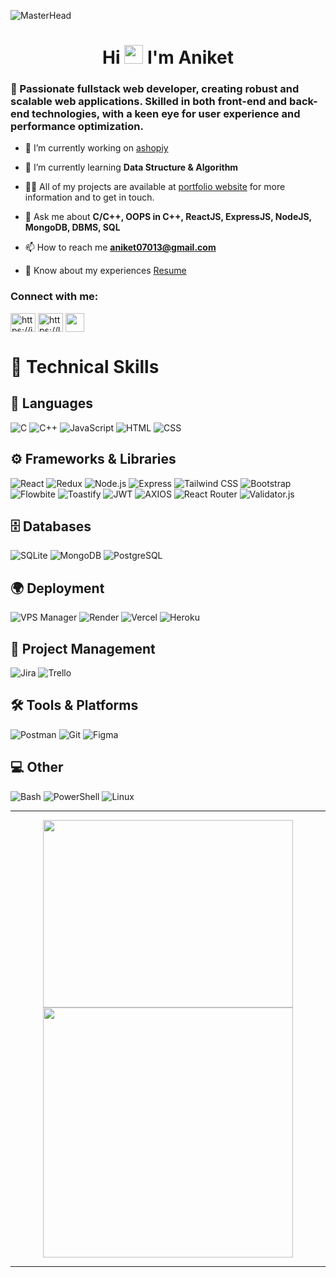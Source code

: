 ![MasterHead](https://mir-s3-cdn-cf.behance.net/project_modules/max_1200/79731568097599.5b50bca477735.jpg)

<h1 align="center">Hi <img src="https://raw.githubusercontent.com/MartinHeinz/MartinHeinz/master/wave.gif" width="30px"> I'm Aniket</h1>
<!-- <h3 align="center">A passionate Software Development Engineer from India</h3> -->

 **<h3 align="left">🚀 Passionate fullstack web developer, creating robust and scalable web applications. Skilled in both front-end and back-end technologies, with a keen eye for user experience and performance optimization.</h3>**


- 🔭 I’m currently working on [ashopiy](https://www.ashopiy.com/)

- 🌱 I’m currently learning **Data Structure & Algorithm**

- 👨‍💻 All of my projects are available at [portfolio website](https://aniket-8719.github.io/myportfolio/) for more information and to get in touch.

- 💬 Ask me about **C/C++, OOPS in C++, ReactJS, ExpressJS, NodeJS, MongoDB, DBMS, SQL**

- 📫 How to reach me **aniket07013@gmail.com**

- 📄 Know about my experiences [Resume](https://drive.google.com/file/d/1s7XMYunopR0pYSVBL7yDdL8nSYLQByiG/view?usp=sharing)

<h3 align="left">Connect with me:</h3>
<p align="left">
<a href="https://www.linkedin.com/in/aniket-savita-bb295a230/" target="blank"><img align="center" src="https://raw.githubusercontent.com/rahuldkjain/github-profile-readme-generator/master/src/images/icons/Social/linked-in-alt.svg" alt="https://in.linkedin.com/in/aniket-savita-bb295a230" height="30" width="40" /></a>
<a href="https://leetcode.com/u/Aniket07013/" target="blank"><img align="center" src="https://raw.githubusercontent.com/rahuldkjain/github-profile-readme-generator/master/src/images/icons/Social/leet-code.svg" alt="https://leetcode.com/u/aniket07013/" height="30" width="40" /></a>
<a href="mailto:aniket07013@gmail.com" target="_blank"><img align="center" src="https://static.vecteezy.com/system/resources/previews/020/964/377/non_2x/gmail-mail-icon-for-web-design-free-png.png" width = 30  align="center"/></a>
</p>

# 🚀 Technical Skills

## 📜 Languages
![C](https://img.shields.io/badge/C-A8B9CC?style=for-the-badge&logo=c&logoColor=white)
![C++](https://img.shields.io/badge/C%2B%2B-00599C?style=for-the-badge&logo=c%2B%2B&logoColor=white)
![JavaScript](https://img.shields.io/badge/JavaScript-F7DF1E?style=for-the-badge&logo=javascript&logoColor=black)
![HTML](https://img.shields.io/badge/HTML-E34F26?style=for-the-badge&logo=html5&logoColor=white)
![CSS](https://img.shields.io/badge/CSS-1572B6?style=for-the-badge&logo=css3&logoColor=white)

## ⚙️ Frameworks & Libraries
![React](https://img.shields.io/badge/React-61DAFB?style=for-the-badge&logo=react&logoColor=black)
![Redux](https://img.shields.io/badge/Redux-764ABC?style=for-the-badge&logo=redux&logoColor=white)
![Node.js](https://img.shields.io/badge/Node.js-43853D?style=for-the-badge&logo=node.js&logoColor=white)
![Express](https://img.shields.io/badge/Express-000000?style=for-the-badge&logo=express&logoColor=white)
![Tailwind CSS](https://img.shields.io/badge/Tailwind%20CSS-38B2AC?style=for-the-badge&logo=tailwind-css&logoColor=white)
![Bootstrap](https://img.shields.io/badge/Bootstrap-7952B3?style=for-the-badge&logo=bootstrap&logoColor=white)
![Flowbite](https://img.shields.io/badge/Flowbite-38B2AC?style=for-the-badge)
![Toastify](https://img.shields.io/badge/Toastify-FF5733?style=for-the-badge) 
![JWT](https://img.shields.io/badge/JWT-000000?style=for-the-badge&logo=jsonwebtokens&logoColor=white) 
![AXIOS](https://img.shields.io/badge/Axios-5A29E4?style=for-the-badge) 
![React Router](https://img.shields.io/badge/React_Router-CA4245?style=for-the-badge&logo=reactrouter&logoColor=white) 
![Validator.js](https://img.shields.io/badge/Validator.js-00CC99?style=for-the-badge) 

## 🗄️ Databases
![SQLite](https://img.shields.io/badge/SQLite-003B57?style=for-the-badge&logo=sqlite&logoColor=white)
![MongoDB](https://img.shields.io/badge/MongoDB-47A248?style=for-the-badge&logo=mongodb&logoColor=white)
![PostgreSQL](https://img.shields.io/badge/PostgreSQL-4169E1?style=for-the-badge&logo=postgresql&logoColor=white)

## 🌍 Deployment  
![VPS Manager](https://img.shields.io/badge/VPS_Manager-FF5733?style=for-the-badge) 
![Render](https://img.shields.io/badge/Render-0468D7?style=for-the-badge) 
![Vercel](https://img.shields.io/badge/Vercel-000000?style=for-the-badge&logo=vercel&logoColor=white) 
![Heroku](https://img.shields.io/badge/Heroku-430098?style=for-the-badge&logo=heroku&logoColor=white)  

## 📌 Project Management  
![Jira](https://img.shields.io/badge/Jira-0052CC?style=for-the-badge&logo=jira&logoColor=white) 
![Trello](https://img.shields.io/badge/Trello-0079BF?style=for-the-badge&logo=trello&logoColor=white)  

## 🛠️ Tools & Platforms
![Postman](https://img.shields.io/badge/Postman-FF6C37?style=for-the-badge&logo=postman&logoColor=white)
![Git](https://img.shields.io/badge/Git-F05032?style=for-the-badge&logo=git&logoColor=white)
![Figma](https://img.shields.io/badge/Figma-F24E1E?style=for-the-badge&logo=figma&logoColor=white)

## 💻 Other
![Bash](https://img.shields.io/badge/Bash-4EAA25?style=for-the-badge&logo=gnu-bash&logoColor=white)
![PowerShell](https://img.shields.io/badge/PowerShell-5391FE?style=for-the-badge&logo=powershell&logoColor=white)
![Linux](https://img.shields.io/badge/Linux-FCC624?style=for-the-badge&logo=linux&logoColor=black)


---

<p align="center">
  <img src="https://github-readme-stats.vercel.app/api/top-langs?username=aniket-8719&show_icons=true&theme=dark" width="400" height="300" align="center">
  <img src="https://github-readme-streak-stats.herokuapp.com?user=aniket-8719&theme=dark&hide_border=true" width="400" align="center">
</p>

---

